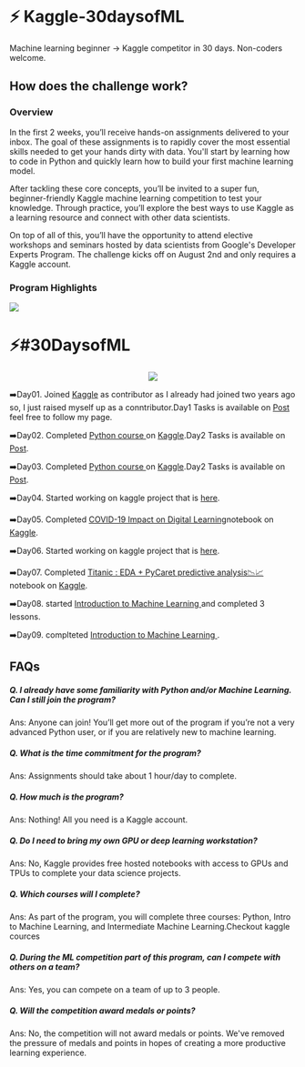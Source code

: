 # :zap: Kaggle-30daysofML
Machine learning beginner → Kaggle competitor in 30 days. Non-coders welcome.
## How does the challenge work?
### Overview
In the first 2 weeks, you’ll receive hands-on assignments delivered to your inbox. The goal of these assignments is to rapidly cover the most essential skills needed to get your hands dirty with data. You'll start by learning how to code in Python and quickly learn how to build your first machine learning model.

After tackling these core concepts, you’ll be invited to a super fun, beginner-friendly Kaggle machine learning competition to test your knowledge. Through practice, you’ll explore the best ways to use Kaggle as a learning resource and connect with other data scientists.

On top of all of this, you’ll have the opportunity to attend elective workshops and seminars hosted by data scientists from Google's Developer Experts Program. The challenge kicks off on August 2nd and only requires a Kaggle account.

### Program Highlights

<img src = "https://github.com/qasim1020/Kaggle-30daysofML/blob/main/highlights.png">

# :zap:#30DaysofML

<p align="center">
  <img src="https://i.imgur.com/Ggqv4qe.gif" />
</p>

:arrow_right:Day01. Joined <a href = "https://www.kaggle.com/qasimhassan">Kaggle</a> as contributor as I already had  joined two years ago  so, I just raised myself up as a conntributor.Day1 Tasks is available on <a href = "https://www.facebook.com/101503321238055/posts/618138172907898/?sfnsn=scwspmo">Post</a> feel free to follow my page.

:arrow_right:Day02. Completed <a href = "https://www.kaggle.com/learn/certification/qasimhassan/python">Python course </a> on <a href = "https://www.kaggle.com/qasimhassan">Kaggle</a>.Day2 Tasks is available on <a href = "https://www.facebook.com/101503321238055/posts/618138172907898/?sfnsn=scwspmo">Post</a>.

:arrow_right:Day03. Completed <a href = "https://www.kaggle.com/learn/certification/qasimhassan/python">Python course </a> on <a href = "https://www.kaggle.com/qasimhassan">Kaggle</a>.Day2 Tasks is available on <a href = "https://www.facebook.com/101503321238055/posts/618138172907898/?sfnsn=scwspmo">Post</a>.

:arrow_right:Day04. Started working on kaggle project that is <a href = 'https://www.kaggle.com/c/learnplatform-covid19-impact-on-digital-learning'>here</a>.

:arrow_right:Day05. Completed <a href = "https://www.kaggle.com/qasimhassan/covid-19-impact-on-digital-learning-eda-map">COVID-19 Impact on Digital Learning</a>notebook on <a href = "https://www.kaggle.com/qasimhassan">Kaggle</a>.

:arrow_right:Day06. Started working on kaggle project that is <a href = 'https://www.kaggle.com/qasimhassan/titanic-eda-pycaret-predictive-analysis'>here</a>.

:arrow_right:Day07. Completed <a href = "https://www.kaggle.com/qasimhassan/titanic-eda-pycaret-predictive-analysis">
Titanic : EDA + PyCaret predictive analysis📉📈</a>notebook on <a href = "https://www.kaggle.com/qasimhassan">Kaggle</a>.

:arrow_right:Day08. started <a href = "https://www.kaggle.com/learn/intro-to-machine-learning">Introduction to Machine Learning </a> and completed 3 lessons.

:arrow_right:Day09. complteted <a href = "https://www.kaggle.com/learn/intro-to-machine-learning">Introduction to Machine Learning </a>.


## FAQs
##### Q. I already have some familiarity with Python and/or Machine Learning. Can I still join the program?

Ans: Anyone can join! You’ll get more out of the program if you’re not a very advanced Python user, or if you are relatively new to machine learning.

##### Q. What is the time commitment for the program?

Ans: Assignments should take about 1 hour/day to complete.

##### Q. How much is the program?

Ans: Nothing! All you need is a Kaggle account.

##### Q. Do I need to bring my own GPU or deep learning workstation?

Ans: No, Kaggle provides free hosted notebooks with access to GPUs and TPUs to complete your data science projects.

##### Q. Which courses will I complete?

Ans: As part of the program, you will complete three courses: Python, Intro to Machine Learning, and Intermediate Machine Learning.Checkout kaggle cources

##### Q. During the ML competition part of this program, can I compete with others on a team?

Ans: Yes, you can compete on a team of up to 3 people.

##### Q. Will the competition award medals or points?

Ans: No, the competition will not award medals or points. We've removed the pressure of medals and points in hopes of creating a more productive learning experience.
